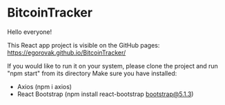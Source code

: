 # BitcoinTracker

Hello everyone!

This React app project is visible on the GitHub pages: https://egorovak.github.io/BitcoinTracker/

If you would like to run it on your system, please clone the project and run "npm start" from its directory
Make sure you have installed:
  - Axios (npm i axios)
  - React Bootstrap (npm install react-bootstrap bootstrap@5.1.3)
  
  

  
